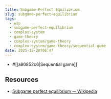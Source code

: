 ```yaml
---
title: Subgame Perfect Equilibrium
slug: subgame-perfect-equilibrium
tags:
  - wip
  - subgame-perfect-equilibrium
  - complex-system
  - game-theory
  - complex-system/game-theory
  - complex-system/game-theory/sequential-game
date: 2021-12-28T06:47
---
```


- #[[a90852c6|Sequential game]]

## Resources

- [Subgame perfect equilibrium -- Wikipedia](https://en.wikipedia.org/wiki/Subgame_perfect_equilibrium)
